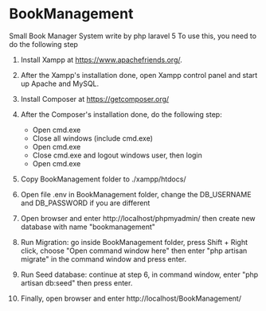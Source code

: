 # BookManagement
Small Book Manager System write by php laravel 5
To use this, you need to do the following step

1. Install Xampp at https://www.apachefriends.org/.

2. After the Xampp's installation done, open Xampp control panel and start up Apache and MySQL.

3. Install Composer at https://getcomposer.org/

4. After the Composer's installation done, do the following step:
	- Open cmd.exe
	- Close all windows (include cmd.exe)
	- Open cmd.exe
	- Close cmd.exe and logout windows user, then login
	- Open cmd.exe
5. Copy BookManagement folder to ./xampp/htdocs/

6. Open file .env in BookManagement folder, change the DB_USERNAME and DB_PASSWORD if you are different

7. Open browser and enter http://localhost/phpmyadmin/ then create new database with name "bookmanagement"

8. Run Migration: go inside BookManagement folder, press Shift + Right click, choose "Open command window here" then enter "php artisan migrate" in the command window and press enter.

9. Run Seed database: continue at step 6, in command window, enter "php artisan db:seed" then press enter.

10. Finally, open browser and enter http://localhost/BookManagement/
